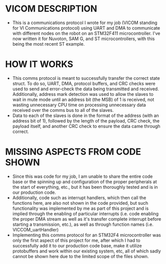 # VICOM DESCRIPTION
- This is a communications protocol I wrote for my job (VICOM standing for VI Communications protocol) using UART and DMA to communicate with different nodes on the robot on an STM32F411 microcontroller. I've now written it for Nuvoton, SAM G, and ST microcontrollers, with this being the most recent ST example.

# HOW IT WORKS
- This comms protocol is meant to successfully transfer the correct state struct. To do so, UART, DMA, protocol buffers, and CRC checks were used to send and error-check the data being transmitted and received. Additionally, address mark detection was used to allow the slaves to wait in mute mode until an address bit (the MSB) of 1 is received, not wasting unnecessary CPU time on processing unnecessary data received over the comms bus to all of the slaves. 
- Data to each of the slaves is done in the format of the address (with an address bit of 1), followed by the length of the payload, CRC check, the payload itself, and another CRC check to ensure the data came through correct. 

# MISSING ASPECTS FROM CODE SHOWN
- Since this was code for my job, I am unable to share the entire code base or the spinning up and configuration of the proper peripherals at the start of everything, etc., but it has been thoroughly tested and is in our production code. 
- Additionally, code such as interrupt handlers, which then call the functions here, are also not shown in the code provided, but such functionality was implemented by me as part of this project and is implied through the enabling of particular interrupts (i.e. code enabling the proper DMA stream as well as it's transfer complete interrupt before starting a transmission, etc.), as well as through function names (i.e. VICCOM_uartHandler)
- Implementing this comms protocol for an STM32F4 microcontroller was only the first aspect of this project for me, after which I had to successfully add it to our production code base, make it utilize protobuffers and work within our existing system, etc, all of which sadly cannot be shown here due to the limited scope of the files shown.
